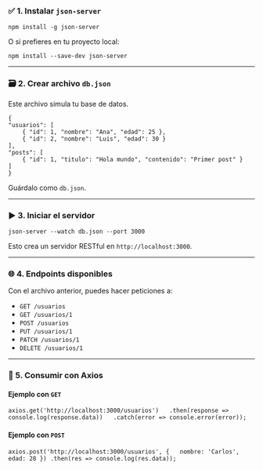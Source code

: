 ### ✅ 1. Instalar `json-server`

`npm install -g json-server`

O si prefieres en tu proyecto local:

`npm install --save-dev json-server`

---

### 🗃️ 2. Crear archivo `db.json`

Este archivo simula tu base de datos.

```
{   
"usuarios": [    
	{ "id": 1, "nombre": "Ana", "edad": 25 },     
	{ "id": 2, "nombre": "Luis", "edad": 30 }   
],   
"posts": [     
	{ "id": 1, "titulo": "Hola mundo", "contenido": "Primer post" }   
] 
}
```

Guárdalo como `db.json`.

---

### ▶️ 3. Iniciar el servidor

`json-server --watch db.json --port 3000`

Esto crea un servidor RESTful en `http://localhost:3000`.

---

### 🌐 4. Endpoints disponibles

Con el archivo anterior, puedes hacer peticiones a:

- `GET /usuarios`
- `GET /usuarios/1`
- `POST /usuarios`
- `PUT /usuarios/1`
- `PATCH /usuarios/1`
- `DELETE /usuarios/1`

---

### 📡 5. Consumir con Axios

#### Ejemplo con `GET`

`axios.get('http://localhost:3000/usuarios')   .then(response => console.log(response.data))   .catch(error => console.error(error));`

#### Ejemplo con `POST`

`axios.post('http://localhost:3000/usuarios', {   nombre: 'Carlos',   edad: 28 }) .then(res => console.log(res.data));`